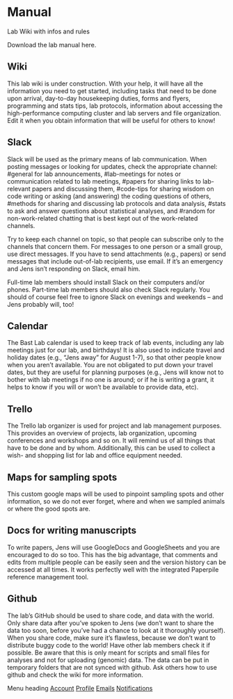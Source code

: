 # Manual
Lab Wiki with infos and rules

Download the lab manual here.

## Wiki
This lab wiki is under construction. With your help, it will have all the information you need to get started, including tasks that need to be done upon arrival, day-to-day housekeeping duties, forms and flyers, programming and stats tips, lab protocols, information about accessing the high-performance computing cluster and lab servers and file organization. Edit it when you obtain information that will be useful for others to know!

## Slack
Slack will be used as the primary means of lab communication. When posting messages or looking for updates, check the appropriate channel: #general for lab announcements, #lab-meetings for notes or communication related to lab meetings, #papers for sharing links to lab-relevant papers and discussing them, #code-tips for sharing wisdom on code writing or asking (and answering) the coding questions of others, #methods for sharing and discussing lab protocols and data analysis, #stats to ask and answer questions about statistical analyses, and #random for non-work-related chatting that is best kept out of the work-related channels.

Try to keep each channel on topic, so that people can subscribe only to the channels that concern them. For messages to one person or a small group, use direct messages. If you have to send attachments (e.g., papers) or send messages that include out-of-lab recipients, use email. If it’s an emergency and Jens isn’t responding on Slack, email him.

Full-time lab members should install Slack on their computers and/or phones. Part-time lab members should also check Slack regularly. You should of course feel free to ignore Slack on evenings and weekends – and Jens probably will, too!

## Calendar
The Bast Lab calendar is used to keep track of lab events, including any lab meetings just for our lab, and birthdays! It is also used to indicate travel and holiday dates (e.g., “Jens away” for August 1-7), so that other people know when you aren’t available. You are not obligated to put down your travel dates, but they are useful for planning purposes (e.g., Jens will know not to bother with lab meetings if no one is around; or if he is writing a grant, it helps to know if you will or won’t be available to provide data, etc).

## Trello
The Trello lab organizer is used for project and lab management purposes. This provides an overview of projects, lab organization, upcoming conferences and workshops and so on. It will remind us of all things that have to be done and by whom. Additionally, this can be used to collect a wish- and shopping list for lab and office equipment needed.

## Maps for sampling spots
This custom google maps will be used to pinpoint sampling spots and other information, so we do not ever forget, where and when we sampled animals or where the good spots are.

## Docs for writing manuscripts
To write papers, Jens will use GoogleDocs and GoogleSheets and you are encouraged to do so too. This has the big advantage, that comments and edits from multiple people can be easily seen and the version history can be accessed at all times. It works perfectly well with the integrated Paperpile reference management tool.

## Github
The lab’s GitHub should be used to share code, and data with the world. Only share data after you’ve spoken to Jens (we don’t want to share the data too soon, before you’ve had a chance to look at it thoroughly yourself). When you share code, make sure it’s flawless, because we don’t want to distribute buggy code to the world! Have other lab members check it if possible. Be aware that this is only meant for scripts and small files for analyses and not for uploading (genomic) data. The data can be put in temporary folders that are not synced with github. Ask others how to use github and check the wiki for more information.


<nav class="menu" aria-labelledby="menu-heading">
  <span class="menu-heading" id="menu-heading">Menu heading</span>
  <a class="menu-item selected" href="#url" aria-current="page">Account</a>
  <a class="menu-item" href="#url">Profile</a>
  <a class="menu-item" href="#url">Emails</a>
  <a class="menu-item" href="#url">Notifications</a>
</nav>
